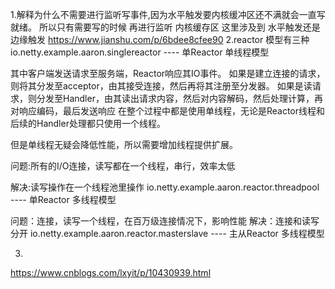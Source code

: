 1.解释为什么不需要进行监听写事件,因为水平触发要内核缓冲区还不满就会一直写就绪。
  所以只有需要写的时候 再进行监听
  内核缓存区  这里涉及到 水平触发还是边缘触发
https://www.jianshu.com/p/6bdee8cfee90
2.reactor 模型有三种 
  io.netty.example.aaron.singlereactor  ---- 单Reactor 单线程模型
  
  其中客户端发送请求至服务端，Reactor响应其IO事件。
  如果是建立连接的请求，则将其分发至acceptor，由其接受连接，然后再将其注册至分发器。
  如果是读请求，则分发至Handler，由其读出请求内容，然后对内容解码，然后处理计算，再对响应编码，最后发送响应
  在整个过程中都是使用单线程，无论是Reactor线程和后续的Handler处理都只使用一个线程。
  
  但是单线程无疑会降低性能，所以需要增加线程提供扩展。
  
  问题:所有的I/O连接，读写都在一个线程，串行，效率太低  
  
  解决:读写操作在一个线程池里操作 
  io.netty.example.aaron.reactor.threadpool  ---- 单Reactor 多线程模型  
  
  问题：连接，读写一个线程，在百万级连接情况下，影响性能
  解决：连接和读写分开
  io.netty.example.aaron.reactor.masterslave  ---- 主从Reactor 多线程模型  
  
3.
https://www.cnblogs.com/lxyit/p/10430939.html